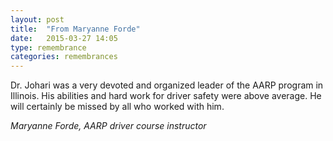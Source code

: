 ```yaml
---
layout: post
title:  "From Maryanne Forde"
date:   2015-03-27 14:05
type: remembrance
categories: remembrances
---
```


Dr. Johari was a very devoted and organized leader of the AARP program in Illinois.
His abilities and hard work for driver safety were above average.
He will certainly be missed by all who worked with him.

*Maryanne Forde, AARP driver course instructor*
